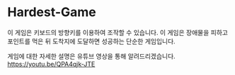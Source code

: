 # Hardest-Game

이 게임은 키보드의 방향키를 이용하여 조작할 수 있습니다. 
이 게임은 장애물을 피하고 포인트를 먹은 뒤 도착지에 도달하면 성공하는 단순한 게임입니다.

게임에 대한 자세한 설명은 유튜브 영상을 통해 알려드리겠습니다.
https://youtu.be/QPA4qjk-JTE
